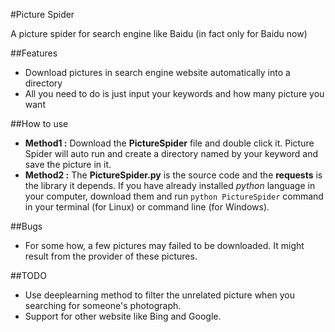 #Picture Spider

A picture spider for search engine like Baidu (in fact only for Baidu now)

##Features

+ Download pictures in search engine website automatically into a directory
+ All you need to do is just input your keywords and how many picture you want

##How to use

+ **Method1 :** Download the **PictureSpider** file and double click it. Picture Spider will auto run and create a directory named by your keyword and save the picture in it.
+ **Method2 :** The **PictureSpider.py** is the source code and the **requests** is the library it depends. If you have already installed *python* language in your computer, download them and run `python PictureSpider` command in your terminal (for Linux) or command line (for Windows).

##Bugs

+ For some how, a few pictures may failed to be downloaded. It might result from the provider of these pictures.

##TODO

+ Use deeplearning method to filter the unrelated picture when you searching for someone's photograph.
+ Support for other website like Bing and Google.

